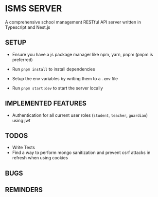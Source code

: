 # ISMS  SERVER
A comprehensive school management RESTful API server written in Typescript and Nest.js

## SETUP
- Ensure you have a js package manager like npm, yarn, pnpm (pnpm is preferred)

- Run `pnpm install` to install dependencies

- Setup the env variables by writing them to a `.env` file

- Run `pnpm start:dev` to start the server locally


## IMPLEMENTED FEATURES
- Authentication for all current user roles (`student`, `teacher`, `guardian`) using jwt

## TODOS
- Write Tests
- Find a way to perform mongo sanitization and prevent csrf attacks in refresh when using cookies

## BUGS

## REMINDERS